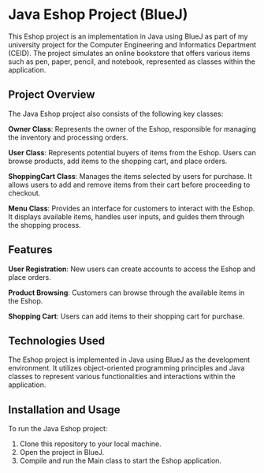 # Java Eshop Project (BlueJ)
This Eshop project is an implementation in Java using BlueJ as part of my university project for the Computer Engineering and Informatics Department (CEID). The project simulates an online bookstore that offers various items such as pen, paper, pencil, and notebook, represented as classes within the application.

## Project Overview
The Java Eshop project also consists of the following key classes:

**Owner Class**: Represents the owner of the Eshop, responsible for managing the inventory and processing orders.  

**User Class**: Represents potential buyers of items from the Eshop. Users can browse products, add items to the shopping cart, and place orders.  

**ShoppingCart Class**: Manages the items selected by users for purchase. It allows users to add and remove items from their cart before proceeding to checkout.  

**Menu Class**: Provides an interface for customers to interact with the Eshop. It displays available items, handles user inputs, and guides them through the shopping process.  

## Features
**User Registration**: New users can create accounts to access the Eshop and place orders.

**Product Browsing**: Customers can browse through the available items in the Eshop.

**Shopping Cart**: Users can add items to their shopping cart for purchase.

## Technologies Used
The Eshop project is implemented in Java using BlueJ as the development environment. It utilizes object-oriented programming principles and Java classes to represent various functionalities and interactions within the application.

## Installation and Usage
To run the Java Eshop project:  
1. Clone this repository to your local machine.  
2. Open the project in BlueJ.  
3. Compile and run the Main class to start the Eshop application.
